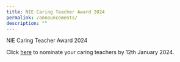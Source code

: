 ```yaml
---
title: NIE Caring Teacher Award 2024
permalink: /announcements/
description: ""
---
```

NIE Caring Teacher Award 2024

Click [here](https://www.cta.nie.edu.sg/) to nominate your caring teachers by 12th January 2024.